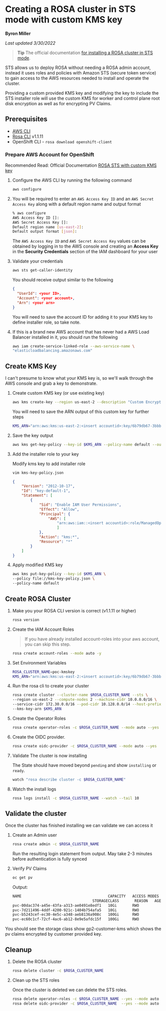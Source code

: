 # Creating a ROSA cluster in STS mode with custom KMS key

**Byron Miller**

*Last updated 3/30/2022*

> **Tip** The official documentation [for installing a ROSA cluster in STS mode](https://docs.openshift.com/rosa/rosa_getting_started_sts/rosa-sts-getting-started-workflow.html).


STS allows us to deploy ROSA without needing a ROSA admin account, instead it uses roles and policies with Amazon STS (secure token service) to gain access to the AWS resources needed to install and operate the cluster.

Providing a custom provided KMS key and modifying the key to include the STS installer role will use the custom KMS for worker and control plane root disk encryption as well as for encrypting PV Claims.

## Prerequisites

* [AWS CLI](https://docs.aws.amazon.com/cli/latest/userguide/install-cliv2.html)
* [Rosa CLI](https://github.com/openshift/rosa/releases/tag/v1.1.11) v1.1.11
* OpenShift CLI - `rosa download openshift-client`


### Prepare AWS Account for OpenShift

Recommended Read: Official Documentation [ROSA STS with custom KMS key](https://docs.openshift.com/rosa/rosa_getting_started/rosa-sts-creating-a-cluster-with-customizations.html#rosa-sts-creating-cluster-customizations_rosa-sts-creating-a-cluster-with-customizations)

1. Configure the AWS CLI by running the following command

   ```bash
   aws configure
   ```

2. You will be required to enter an `AWS Access Key ID` and an `AWS Secret Access Key` along with a default region name and output format

   ```bash
   % aws configure
   AWS Access Key ID []: 
   AWS Secret Access Key []: 
   Default region name [us-east-2]: 
   Default output format [json]:
   ```
    The `AWS Access Key ID` and `AWS Secret Access Key` values can be obtained by logging in to the AWS console and creating an **Access Key** in the **Security Credentials** section of the IAM dashboard for your user

3. Validate your credentials 

   ```bash
   aws sts get-caller-identity
   ```
    
    You should receive output similar to the following
   ```json
   {
     "UserId": <your ID>,
     "Account": <your account>,
     "Arn": <your arn>
   }
   ```

    You will need to save the account ID for adding it to your KMS key to define installer role, so take note.

4. If this is a brand new AWS account that has never had a AWS Load Balancer installed in it, you should run the following

   ```bash
   aws iam create-service-linked-role --aws-service-name \
   "elasticloadbalancing.amazonaws.com"
   ```

## Create KMS Key

I can't presume to know what your KMS key is, so we'll walk through the AWS console and grab a key to demonstrate.

1. Create custom KMS key (or use existing key)

   ```bash
   aws kms create-key --region us-east-2 --description "Custom Encryption Key"
   ```

   You will need to save the ARN output of this custom key for further steps

   ```bash
   KMS_ARN="arn:aws:kms:us-east-2:<insert accountid>:key/6b79db67-3bbb-435c-8352-7fa20b7d6518"
   ```

1. Save the key output

   ```bash
   aws kms get-key-policy --key-id $KMS_ARN --policy-name default --output text > kms-key-policy.json
   ```

1. Add the installer role to your key

   Modify kms key to add installer role

   ```bash
   vim kms-key-policy.json
   ```

   ```json
   {
       "Version": "2012-10-17",
       "Id": "key-default-1",
       "Statement": [
           {
               "Sid": "Enable IAM User Permissions",
               "Effect": "Allow",
               "Principal": {
                   "AWS": [ 
                       "arn:aws:iam::<insert accountid>:role/ManagedOpenShift-Installer-Role", "arn:aws:iam::<insert accountid>:role/ManagedOpenShift-ControlPlane-Role","arn:aws:iam::<insert accountid>:role/ManagedOpenShift-Worker-Role", "arn:aws:iam::<insert accountid>:root" 
                       ]
               },
               "Action": "kms:*",
               "Resource": "*"
           }
       ]
   }
   ```

1. Apply modified KMS key

   ```bash
   aws kms put-key-policy --key-id $KMS_ARN \ 
   --policy file://kms-key-policy.json \ 
   --policy-name default
   ```

## Create ROSA Cluster

1. Make you your ROSA CLI version is correct (v1.1.11 or higher)

   ```bash
   rosa version
   ```

1. Create the IAM Account Roles

    > If you have already installed account-roles into your aws account, you can skip this step.

   ```bash
   rosa create account-roles --mode auto -y
   ```

1. Set Environment Variables
   
   ```bash
   ROSA_CLUSTER_NAME=poc-kmskey
   KMS_ARN="arn:aws:kms:us-east-2:<insert accountid>:key/6b79db67-3bbb-435c-8352-7fa20b7d6518"
   ```

2. Run the rosa cli to create your cluster


   ```bash
   rosa create cluster --cluster-name $ROSA_CLUSTER_NAME --sts \
   --region us-east-2 --compute-nodes 2 --machine-cidr 10.0.0.0/16 \
   --service-cidr 172.30.0.0/16 --pod-cidr 10.128.0.0/14 --host-prefix 23 \
   --kms-key-arn $KMS_ARN
   ```

1. Create the Operator Roles

   ```bash
   rosa create operator-roles -c $ROSA_CLUSTER_NAME --mode auto --yes
   ```

2. Create the OIDC provider.

   ```bash
   rosa create oidc-provider -c $ROSA_CLUSTER_NAME --mode auto --yes
   ```

3. Validate The cluster is now installing

    The State should have moved beyond `pending` and show `installing` or `ready`.

   ```bash
   watch "rosa describe cluster -c $ROSA_CLUSTER_NAME"
   ```

4. Watch the install logs

   ```bash
   rosa logs install -c $ROSA_CLUSTER_NAME --watch --tail 10
   ```

## Validate the cluster

Once the cluster has finished installing we can validate we can access it

1. Create an Admin user

   ```bash
   rosa create admin -c $ROSA_CLUSTER_NAME
   ```
   Run the resulting login statement from output. May take 2-3 minutes before authentication is fully synced

2. Verify PV Claims

   ```bash
   oc get pv
   ```

   Output: 
   ```bash
   NAME                                       CAPACITY   ACCESS MODES   RECLAIM POLICY   STATUS   CLAIM
                                       STORAGECLASS       REASON   AGE
   pvc-00dac374-a45e-43fa-a313-ae0491e8edf1   10Gi       RWO            Delete           Bound    openshift-monitoring/alertmanager-data-alertmanager-main-1   gp2-customer-kms            26m
   pvc-7d211496-4ddf-4200-921c-1404b754afa5   10Gi       RWO            Delete           Bound    openshift-monitoring/alertmanager-data-alertmanager-main-0   gp2-customer-kms            26m
   pvc-b5243cef-ec30-4e5c-a348-aeb8136a908c   100Gi      RWO            Delete           Bound    openshift-monitoring/prometheus-data-prometheus-k8s-0        gp2-customer-kms            26m
   pvc-ec60c1cf-72cf-4ac6-ab12-8e9e5afdc15f   100Gi      RWO            Delete           Bound    openshift-monitoring/prometheus-data-prometheus-k8s-1        gp2-customer-kms            26m
   ```
You should see the storage class show gp2-customer-kms which shows the pv claims encrypted by customer provided key.

## Cleanup

1. Delete the ROSA cluster

   ```bash
   rosa delete cluster -c $ROSA_CLUSTER_NAME
   ```

1. Clean up the STS roles

    Once the cluster is deleted we can delete the STS roles.

   ```bash
   rosa delete operator-roles -c $ROSA_CLUSTER_NAME --yes --mode auto
   rosa delete oidc-provider -c $ROSA_CLUSTER_NAME  --yes --mode auto
   ```
